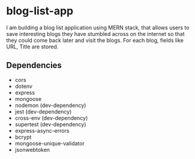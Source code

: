# blog-list-app
I am building a blog list application using MERN stack, that allows users to save interesting blogs they have stumbled across on the internet so that they could come back later and visit the blogs. For each blog, fields like URL, Title are stored.

## Dependencies 
-   cors
-   dotenv
-   express
-   mongoose
-   nodemon         (dev-dependency)
-   jest            (dev-dependency)
-   cross-env            (dev-dependency)
-   supertest            (dev-dependency)
-   express-async-errors
-   bcrypt
-   mongoose-unique-validator
-   jsonwebtoken